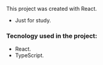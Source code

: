 
This project was created with React. 
- Just for study.

### Tecnology used in the project:
- React.
- TypeScript.